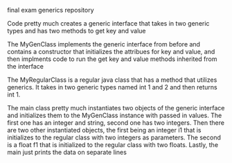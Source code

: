 final exam generics repository

Code pretty much creates a generic interface that takes in two generic types and has two methods to get key and value

The MyGenClass implements the generic interface from before and contains a constructor that initializes the attribues for key and value, and then implments code to run the get key and value methods inherited from the interface

The MyRegularClass is a regular java class that has a method that utilizes generics. It takes in two generic types named int 1 and 2 and then returns int 1.

The main class pretty much instantiates two objects of the generic interface and initializes them to the MyGenClass instance with passed in values. The first one has an integer and string, second one has two integers. Then there are two other instantiated objects, the first being an integer i1 that is initializes to the regular class with two integers as parameters. The second is a float f1 that is initialized to the regular class with two floats. Lastly, the main just prints the data on separate lines